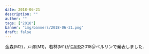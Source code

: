 ```yaml
---
date: 2018-06-21
description: ""
auther: ""
tags: ["2018"]
banner: "img/banners/2018-06-21.png"
draft: false
---
```

金森(M2)，戸澤(M1)，若林(M1)が[CARS](http://www.cars-int.org/)2018＠ベルリンで発表しました．
<!--more-->
